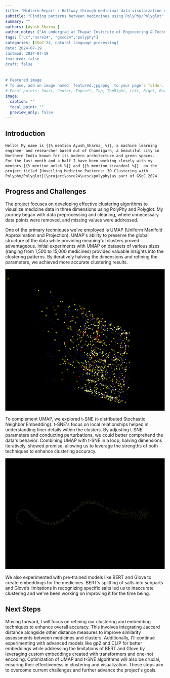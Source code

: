 ```yaml
---
title: "Midterm Report : Halfway through medicinal data visulaization using PolyPhy/Polyglot"
subtitle: "Finding patterns between medincines using PolyPhy/Polyglot"
summary: ""
authors: [Ayush_Sharma_]
author_notes: ["An undergrad at Thapar Institute of Engineering & Technology"]
tags: ["uc","osre24", "gsco24","polyphy"]
categories: [GSoC'24, natural language processing]
date: 2024-07-19
lastmod: 2024-07-19
featured: false
draft: false


# Featured image
# To use, add an image named `featured.jpg/png` to your page's folder.
# Focal points: Smart, Center, TopLeft, Top, TopRight, Left, Right, BottomLeft, Bottom, BottomRight.
image:
  caption: ""
  focal_point: ""
  preview_only: false
---
```


## Introduction
    Hello! My name is {{% mention Ayush_Sharma_ %}}, a machine learning engineer and researcher based out of Chandigarh, a beautiful city in Northern India known for its modern architecture and green spaces.
    For the last month and a half I have been working closely with my mentors {{% mention oelek %}} and {{% mention kirandeol %}}  on the project titled [Unveiling Medicine Patterns: 3D Clustering with Polyphy/Polyglot](\project\osre24\ucsc\polyphy)as part of GSoC 2024.

## Progress and Challenges
The project focuses on developing effective clustering algorithms to visualize medicine data in three dimensions using PolyPhy and Polyglot. My journey began with data preprocessing and cleaning, where unnecessary data points were removed, and missing values were addressed.

One of the primary techniques we've employed is UMAP (Uniform Manifold Approximation and Projection). UMAP's ability to preserve the global structure of the data while providing meaningful clusters proved advantageous. Initial experiments with UMAP on datasets of various sizes (ranging from 1,500 to 15,000 medicines) provided valuable insights into the clustering patterns. By iteratively halving the dimensions and refining the parameters, we achieved more accurate clustering results.

![UMAP on a dataset of 15000 medicines](umap.png)

To complement UMAP, we explored t-SNE (t-distributed Stochastic Neighbor Embedding). t-SNE's focus on local relationships helped in understanding finer details within the clusters. By adjusting t-SNE parameters and conducting perturbations, we could better comprehend the data's behavior. Combining UMAP with t-SNE in a loop, halving dimensions iteratively, showed promise, allowing us to leverage the strengths of both techniques to enhance clustering accuracy.

![t-SNE on a dataset of 15000 medicines](t-SNE.png)

We also experimented with pre-trained models like BERT and Glove to create embeddings for the medicines. BERT’s splitting of salts into subparts and Glove’s limitations in recognizing specific salts led us to inaccurate clustering and we've been working on improving it for the time being.

## Next Steps
Moving forward, I will focus on refining our clustering and embedding techniques to enhance overall accuracy. This involves integrating Jaccard distance alongside other distance measures to improve similarity assessments between medicines and clusters. Additionally, I'll continue experimenting with advanced models like gp2 and CLIP for better embeddings while addressing the limitations of BERT and Glove by leveraging custom embeddings created with transformers and one-hot encoding. Optimization of UMAP and t-SNE algorithms will also be crucial, ensuring their effectiveness in clustering and visualization. These steps aim to overcome current challenges and further advance the project's goals.